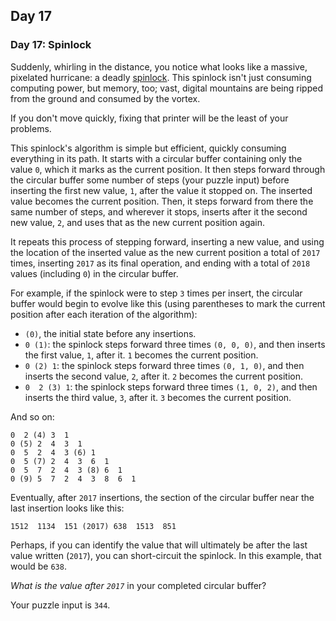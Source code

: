 ## Day 17

### Day 17: Spinlock

Suddenly, whirling in the distance, you notice what looks like a massive, pixelated hurricane: a
deadly [spinlock](https://en.wikipedia.org/wiki/Spinlock). This spinlock isn't just consuming computing
power, but memory, too; vast, digital mountains are being ripped from the ground and consumed by the vortex.

If you don't move quickly, fixing that printer will be the least of your problems.

This spinlock's algorithm is simple but efficient, quickly consuming everything in its path. It starts with
a circular buffer containing only the value `0`, which it marks as the current position. It then steps forward
through the circular buffer some number of steps (your puzzle input) before inserting the first new value, `1`,
after the value it stopped on. The inserted value becomes the current position. Then, it steps forward from
there the same number of steps, and wherever it stops, inserts after it the second new value, `2`, and uses
that as the new current position again.

It repeats this process of stepping forward, inserting a new value, and using the location of the inserted
value as the new current position a total of `2017` times, inserting `2017` as its final operation, and ending
with a total of `2018` values (including `0`) in the circular buffer.

For example, if the spinlock were to step `3` times per insert, the circular buffer would begin to evolve like
this (using parentheses to mark the current position after each iteration of the algorithm):

- `(0)`, the initial state before any insertions.
- `0 (1)`: the spinlock steps forward three times `(0, 0, 0)`, and then inserts the first value, `1`, after it. `1` becomes the current position.
- `0 (2) 1`: the spinlock steps forward three times `(0, 1, 0)`, and then inserts the second value, `2`, after it. `2` becomes the current position.
- `0  2 (3) 1`: the spinlock steps forward three times `(1, 0, 2)`, and then inserts the third value, `3`, after it. `3` becomes the current position.

And so on:

```
0  2 (4) 3  1
0 (5) 2  4  3  1
0  5  2  4  3 (6) 1
0  5 (7) 2  4  3  6  1
0  5  7  2  4  3 (8) 6  1
0 (9) 5  7  2  4  3  8  6  1
```

Eventually, after `2017` insertions, the section of the circular buffer near the last insertion looks like this:

`1512  1134  151 (2017) 638  1513  851`

Perhaps, if you can identify the value that will ultimately be after the last value written (`2017`), you can
short-circuit the spinlock. In this example, that would be `638`.

_What is the value after `2017`_ in your completed circular buffer?

Your puzzle input is `344`.
